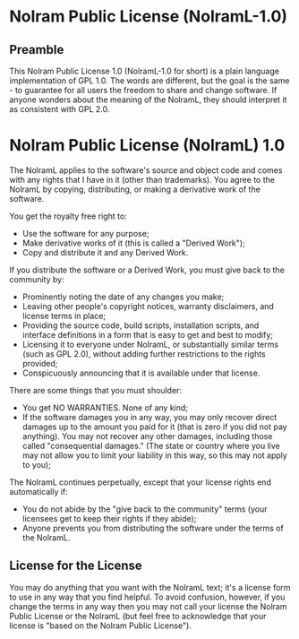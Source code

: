 Nolram Public License (NolramL-1.0)
=================================

Preamble
--------

This Nolram Public License 1.0 (NolramL-1.0 for short) is a plain language
implementation of GPL 1.0.  The words are different, but the goal is the
same - to guarantee for all users the freedom to share and change
software.  If anyone wonders about the meaning of the NolramL, they should
interpret it as consistent with GPL 2.0.


Nolram Public License (NolramL) 1.0
=================================

The NolramL applies to the software's source and object code and comes
with any rights that I have in it (other than trademarks). You agree to
the NolramL by copying, distributing, or making a derivative work of the
software.

 You get the royalty free right to:

-   Use the software for any purpose;
-   Make derivative works of it (this is called a "Derived Work");
-   Copy and distribute it and any Derived Work.

If you distribute the software or a Derived Work, you must give back to
the community by:

-   Prominently noting the date of any changes you make;
-   Leaving other people's copyright notices, warranty disclaimers, and
    license terms in place;
-   Providing the source code, build scripts, installation scripts, and
    interface definitions in a form that is easy to get and best to
    modify;
-   Licensing it to everyone under NolramL, or substantially similar terms
    (such as GPL 2.0), without adding further restrictions to the rights
    provided;
-   Conspicuously announcing that it is available under that license.

There are some things that you must shoulder:

-   You get NO WARRANTIES. None of any kind;
-   If the software damages you in any way, you may only recover direct
    damages up to the amount you paid for it (that is zero if you did
    not pay anything). You may not recover any other damages, including
    those called "consequential damages." (The state or country where
    you live may not allow you to limit your liability in this way, so
    this may not apply to you);

The NolramL continues perpetually, except that your license rights end
automatically if:

-   You do not abide by the "give back to the community" terms (your
    licensees get to keep their rights if they abide);
-   Anyone prevents you from distributing the software under the terms
    of the NolramL.

License for the License
-----------------------

You may do anything that you want with the NolramL text; it's a license
form to use in any way that you find helpful.  To avoid confusion,
however, if you change the terms in any way then you may not call your
license the Nolram Public License or the NolramL (but feel free to
acknowledge that your license is "based on the Nolram Public License").
